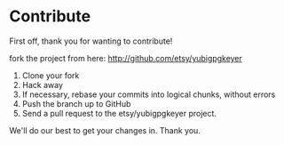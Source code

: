 # Contribute

First off, thank you for wanting to contribute!

fork the project from here: http://github.com/etsy/yubigpgkeyer

1. Clone your fork
2. Hack away
3. If necessary, rebase your commits into logical chunks, without errors
4. Push the branch up to GitHub
5. Send a pull request to the etsy/yubigpgkeyer project.

We'll do our best to get your changes in. Thank you.

